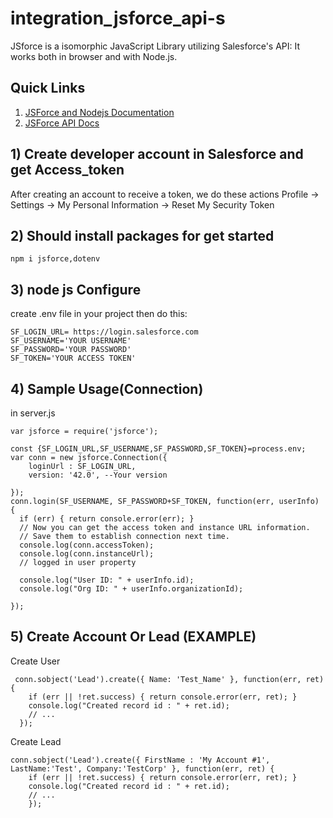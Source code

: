 # integration_jsforce_api-s
JSforce is a isomorphic JavaScript Library utilizing Salesforce's API: It works both in browser and with Node.js.
## Quick Links
1. [JSForce and Nodejs Documentation](https://jsforce.github.io/document/)
2. [JSForce API Docs](http://jsforce.github.io/jsforce/doc/)
## 1) Create developer account in Salesforce and get Access_token
After creating an account to receive a token, we do these actions
Profile -> Settings -> My Personal Information -> Reset My Security Token
## 2) Should install packages for get started
```
npm i jsforce,dotenv
```
## 3) node js Configure
create .env file in your project then do this:
```
SF_LOGIN_URL= https://login.salesforce.com
SF_USERNAME='YOUR USERNAME'
SF_PASSWORD='YOUR PASSWORD'
SF_TOKEN='YOUR ACCESS TOKEN'
```
## 4) Sample Usage(Connection)
in server.js
```
var jsforce = require('jsforce');

const {SF_LOGIN_URL,SF_USERNAME,SF_PASSWORD,SF_TOKEN}=process.env;
var conn = new jsforce.Connection({
    loginUrl : SF_LOGIN_URL,
    version: '42.0', --Your version
    
});
conn.login(SF_USERNAME, SF_PASSWORD+SF_TOKEN, function(err, userInfo) {
  if (err) { return console.error(err); }
  // Now you can get the access token and instance URL information.
  // Save them to establish connection next time.
  console.log(conn.accessToken);
  console.log(conn.instanceUrl);
  // logged in user property
  
  console.log("User ID: " + userInfo.id);
  console.log("Org ID: " + userInfo.organizationId);
  
});

```
## 5) Create Account Or Lead (EXAMPLE)
Create User
```
 conn.sobject('Lead').create({ Name: 'Test_Name' }, function(err, ret) {
    if (err || !ret.success) { return console.error(err, ret); }
    console.log("Created record id : " + ret.id);
    // ...
  });
```
Create Lead
```
conn.sobject('Lead').create({ FirstName : 'My Account #1', LastName:'Test', Company:'TestCorp' }, function(err, ret) {
    if (err || !ret.success) { return console.error(err, ret); }
    console.log("Created record id : " + ret.id);
    // ...
    });
```


